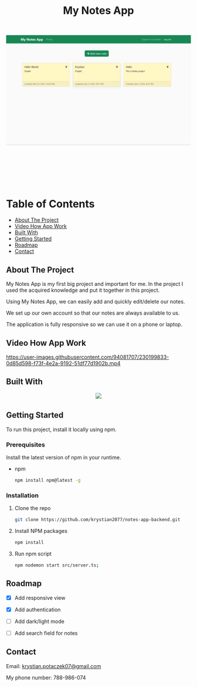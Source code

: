<br />
<div align="center">
  <h1 style="margin-bottom: 50px">My Notes App </h1>
 <img src="images/start.png" alt="Start" style="margin-bottom: 100px" >
</div>


# Table of Contents

- [About The Project](#about-the-project)
- [Video How App Work
  ](#video-how-app-work)
- [Built With
  ](#built-with
  )
- [Getting Started
  ](#getting-started)
- [Roadmap](#roadmap)
- [Contact](#contact)


## About The Project

My Notes App is my first big project and important for me. In the project I used the acquired knowledge and put it together in this project.

Using My Notes App, we can easily add and quickly edit/delete our notes.

We set up our own account so that our notes are always available to us.

The application is fully responsive so we can use it on a phone or laptop.


## Video How App Work



https://user-images.githubusercontent.com/94081707/230199833-0d85d598-f73f-4e2a-9192-51df77d1902b.mp4


## Built With

<p align="center">
  <a href="https://skillicons.dev">
    <img src="https://skillicons.dev/icons?i=typescript,nodejs,express,mongodb,react,bootstrap" />
  </a>
</p>


## Getting Started

To run this project, install it locally using npm.

### Prerequisites

Install the latest version of npm in your runtime.
* npm
  ```sh
  npm install npm@latest -g
  ```

### Installation


1. Clone the repo
   ```sh
   git clone https://github.com/krystian2077/notes-app-backend.git
   ```
3. Install NPM packages
   ```sh
   npm install
   ```
4. Run npm script
   ```sh
   npm nodemon start src/server.ts;
   ```


## Roadmap

- [x] Add responsive view
- [x] Add authentication
- [ ] Add dark/light mode
- [ ] Add search field for notes


<!-- CONTACT -->
## Contact

Email: krystian.potaczek07@gmail.com

My phone number: 788-986-074


